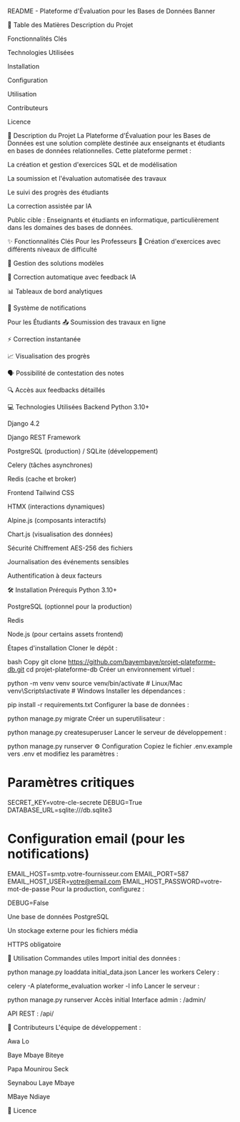 README - Plateforme d'Évaluation pour les Bases de Données
Banner

📌 Table des Matières
Description du Projet

Fonctionnalités Clés

Technologies Utilisées

Installation

Configuration

Utilisation

Contributeurs

Licence

🚀 Description du Projet
La Plateforme d'Évaluation pour les Bases de Données est une solution complète destinée aux enseignants et étudiants en bases de données relationnelles. Cette plateforme permet :

La création et gestion d'exercices SQL et de modélisation

La soumission et l'évaluation automatisée des travaux

Le suivi des progrès des étudiants

La correction assistée par IA

Public cible : Enseignants et étudiants en informatique, particulièrement dans les domaines des bases de données.

✨ Fonctionnalités Clés
Pour les Professeurs
🎯 Création d'exercices avec différents niveaux de difficulté

📝 Gestion des solutions modèles

🤖 Correction automatique avec feedback IA

📊 Tableaux de bord analytiques

🔔 Système de notifications

Pour les Étudiants
📤 Soumission des travaux en ligne

⚡ Correction instantanée

📈 Visualisation des progrès

🗣️ Possibilité de contestation des notes

🔍 Accès aux feedbacks détaillés

💻 Technologies Utilisées
Backend
Python 3.10+

Django 4.2

Django REST Framework

PostgreSQL (production) / SQLite (développement)

Celery (tâches asynchrones)

Redis (cache et broker)

Frontend
Tailwind CSS

HTMX (interactions dynamiques)

Alpine.js (composants interactifs)

Chart.js (visualisation des données)

Sécurité
Chiffrement AES-256 des fichiers

Journalisation des événements sensibles

Authentification à deux facteurs

🛠️ Installation
Prérequis
Python 3.10+

PostgreSQL (optionnel pour la production)

Redis

Node.js (pour certains assets frontend)

Étapes d'installation
Cloner le dépôt :

bash
Copy
git clone https://github.com/bayembaye/projet-plateforme-db.git
cd projet-plateforme-db
Créer un environnement virtuel :


python -m venv venv
source venv/bin/activate  # Linux/Mac
venv\Scripts\activate     # Windows
Installer les dépendances :


pip install -r requirements.txt
Configurer la base de données :


python manage.py migrate
Créer un superutilisateur :



python manage.py createsuperuser
Lancer le serveur de développement :



python manage.py runserver
⚙️ Configuration
Copiez le fichier .env.example vers .env et modifiez les paramètres :



# Paramètres critiques
SECRET_KEY=votre-cle-secrete
DEBUG=True
DATABASE_URL=sqlite:///db.sqlite3

# Configuration email (pour les notifications)
EMAIL_HOST=smtp.votre-fournisseur.com
EMAIL_PORT=587
EMAIL_HOST_USER=votre@email.com
EMAIL_HOST_PASSWORD=votre-mot-de-passe
Pour la production, configurez :

DEBUG=False

Une base de données PostgreSQL

Un stockage externe pour les fichiers média

HTTPS obligatoire

🏁 Utilisation
Commandes utiles
Import initial des données :


python manage.py loaddata initial_data.json
Lancer les workers Celery :


celery -A plateforme_evaluation worker -l info
Lancer le serveur :


python manage.py runserver
Accès initial
Interface admin : /admin/

API REST : /api/



👥 Contributeurs
L'équipe de développement :

Awa Lo 

Baye Mbaye Biteye 

Papa Mounirou Seck 

Seynabou Laye Mbaye 

MBaye Ndiaye 

📜 Licence
